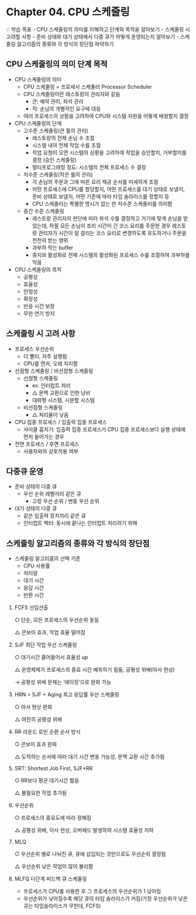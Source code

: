 # Chapter 04. CPU 스케줄링

<aside>
💡 학습 목표
- CPU 스케줄링의 의미를 이해하고 단계와 목적을 알아보기
- 스케줄링 시 고려할 사항
- 준비 상태와 대기 상태에서 다중 큐가 어떻게 운영되는지 알아보기
- 스케줄링 알고리즘의 종류와 각 방식의 장단점 파악하기

</aside>

## CPU 스케줄링의 의미 단계 목적

- CPU 스케줄링의 의미
  - CPU 스케줄링 = 프로세서 스케줄러 Processor Scheduler
  - CPU 스케줄링이란 레스토랑의 관리자와 같음
    - 큰: 예약 관리, 좌석 관리
    - 작: 손님의 개별적인 요구에 대응
  - 여러 프로세스의 상황을 고려하여 CPU와 시스템 자원을 어떻게 배정할지 결정
- CPU 스케줄링의 단계
  - 고수준 스케줄링(큰 틀의 관리)
    - 레스토랑의 전체 손님 수 조절
    - 시스템 내의 전체 작업 수를 조절
    - 작업 요청이 오면 시스템의 상황을 고려하여 작업을 승인할지, 거부할지를 결정 (승인 스케줄링)
    - 멀티프로그래밍 정도: 시스템의 전체 프로세스 수 결정
  - 저수준 스케줄링(작은 틀의 관리)
    - 각 손님의 주문과 그에 따른 요리 제공 순서를 미세하게 조절
    - 어떤 프로세스에 CPU를 할당할지, 어떤 프로세스를 대기 상태로 보낼지, 준비 상태로 보낼지, 어떤 기준에 따라 타임 슬라이스를 정할지 등
    - CPU 스케줄러는 특별한 명시가 없는 한 저수준 스케줄러를 의미함
  - 중간 수준 스케줄링
    - 레스토랑 관리자의 판단에 따라 좌석 수를 결정하고 거기에 맞게 손님을 받았는데, 하필 모든 손님이 조리 시간이 긴 코스 요리를 주문한 경우 레스토랑 관리자가 시간이 덜 걸리는 코스 요리로 변경하도록 유도하거나 주문을 천천히 받는 행위
    - 과부하 막는 buffer
    - 중지와 활성화로 전체 시스템의 활성화된 프로세스 수를 조절하여 과부하를 막음
- CPU 스케줄링의 목적
  - 공평성
  - 효율성
  - 안정성
  - 확장성
  - 반응 시간 보장
  - 무한 연기 방지

## 스케줄링 시 고려 사항

- 프로세스 우선순위
  - 더 빨리, 자주 실행됨
  - CPU를 먼저, 오래 차지함
- 선점형 스케줄링 / 비선점형 스케줄링
  - 선점형 스케줄링
    - ex. 인터럽트 처리
    - △ 문맥 교환으로 인한 낭비
    - 대화형 시스템, 시분할 시스템
  - 비선점형 스케줄링
    - △ 처리율이 낮음
- CPU 집중 프로세스 / 입출력 집중 프로세스
  - 사이클 훔치기: 입출력 집중 프로세스가 CPU 집중 프로세스보다 실행 상태에 먼저 들어가는 경우
- 전면 프로세스 / 후면 프로세스
  - 사용자와의 상호작용 여부

## 다중큐 운영

- 준비 상태의 다중 큐
  - 우선 순위 레벨끼리 같은 큐
    - 고정 우선 순위 / 변동 우선 순위
- 대기 상태의 다중 큐
  - 같은 입출력 장치끼리 같은 큐
  - 인터럽트 벡터: 동시에 끝나는 인터럽트 처리하기 위해

## 스케줄링 알고리즘의 종류와 각 방식의 장단점

- 스케줄링 알고리즘의 선택 기준
  - CPU 사용률
  - 처리량
  - 대기 시간
  - 응답 시간
  - 반환 시간

1. FCFS 선입선출

   ○ 단순, 모든 프로세스의 우선순위 동일

   △ 콘보이 효과, 작업 효율 떨어짐

2. SJF 최단 작업 우선 스케줄링

   ○ 대기시간 줄어들어서 효율성 up

   △ 운영체제가 프로세스의 종료 시간 예측하기 힘듦, 공평성 위배(아사 현상)

   → 공평성 위배 문제는 ‘에이징’으로 완화 가능

3. HRN = SJF + Aging 최고 응답률 우선 스케줄링

   ○ 아사 현상 완화

   △ 여전히 공평성 위배

4. RR 라운드 로빈 순환 순서 방식

   ○ 콘보이 효과 완화

   △ 도착하는 순서에 따라 대기 시간 변동 가능성, 문맥 교환 시간 추가됨

5. SRT: Shortest Job First, SJF+RR

   ○ RR보다 평균 대기시간 짧음

   △ 불필요한 작업 추가됨

6. 우선순위

   ○ 프로세스의 중요도에 따라 정해짐

   △ 공평성 위배, 아사 현상, 오버헤드 발생하여 시스템 효율성 저하

7. MLQ

   ○ 우선순위 별로 나눠진 큐, 큐에 삽입되는 것만으로도 우선순위 결정됨

   △ 우선순위 낮은 작업이 많이 불리함

8. MLFQ 다단계 피드백 큐 스케줄링
   - 프로세스가 CPU를 사용한 후 그 프로세스의 우선순위가 1 낮아짐
   - 우선순위가 낮아질수록 해당 큐의 타임 슬라이스가 커짐(가장 우선순위가 낮은 큐는 타임슬라이스가 무한대, FCFS)
